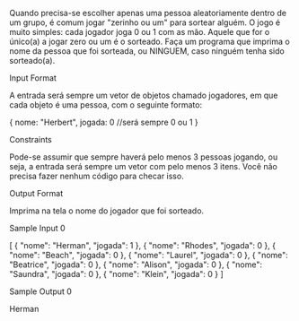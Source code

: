 Quando precisa-se escolher apenas uma pessoa aleatoriamente dentro de um grupo, é comum jogar "zerinho ou um" para sortear alguém. O jogo é muito simples: cada jogador joga 0 ou 1 com as mão. Aquele que for o único(a) a jogar zero ou um é o sorteado. Faça um programa que imprima o nome da pessoa que foi sorteada, ou NINGUEM, caso ninguém tenha sido sorteado(a).

Input Format

A entrada será sempre um vetor de objetos chamado jogadores, em que cada objeto é uma pessoa, com o seguinte formato:

{
nome: "Herbert",
jogada: 0 //será sempre 0 ou 1
}

Constraints

Pode-se assumir que sempre haverá pelo menos 3 pessoas jogando, ou seja, a entrada será sempre um vetor com pelo menos 3 itens. Você não precisa fazer nenhum código para checar isso.

Output Format

Imprima na tela o nome do jogador que foi sorteado.

Sample Input 0

[
{
"nome": "Herman",
"jogada": 1
},
{
"nome": "Rhodes",
"jogada": 0
},
{
"nome": "Beach",
"jogada": 0
},
{
"nome": "Laurel",
"jogada": 0
},
{
"nome": "Beatrice",
"jogada": 0
},
{
"nome": "Alison",
"jogada": 0
},
{
"nome": "Saundra",
"jogada": 0
},
{
"nome": "Klein",
"jogada": 0
}
]

Sample Output 0

Herman
